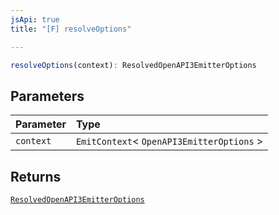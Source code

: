 ```yaml
---
jsApi: true
title: "[F] resolveOptions"

---
```

```ts
resolveOptions(context): ResolvedOpenAPI3EmitterOptions
```

## Parameters

| Parameter | Type |
| :------ | :------ |
| `context` | `EmitContext`< `OpenAPI3EmitterOptions` \> |

## Returns

[`ResolvedOpenAPI3EmitterOptions`](Interface.ResolvedOpenAPI3EmitterOptions.md)
